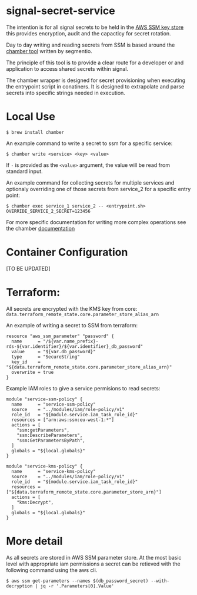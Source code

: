 # signal-secret-service

The intention is for all signal secrets to be held in the [AWS SSM key store](https://eu-west-1.console.aws.amazon.com/ec2/v2/home?region=eu-west-1#Parameters:sort=Name) this provides encryption, audit and the capacticy for secret rotation.

Day to day writing and reading secrets from SSM is based around the [chamber tool](https://github.com/segmentio/chamber) written by segmentio.

The principle of this tool is to provide a clear route for a developer or and application to access shared secrets within signal.

The chamber wrapper is designed for secret provisioning when executing the entrypoint script in conatiners. It is designed to extrapolate and parse secrets into specific strings needed in execution.

# Local Use

```
$ brew install chamber
```

An example command to write a secret to ssm for a specific service:
```
$ chamber write <service> <key> <value>
```

If `-` is provided as the `<value>` argument, the value will be read from standard
input.

An example command for collecting secrets for multiple services and optionaly overriding one of those secrets from service_2 for a specific entry point:

```
$ chamber exec service_1 service_2 -- <entrypoint.sh> OVERRIDE_SERVICE_2_SECRET=123456
```

For more specific documentation for writing more complex operations see the chamber [documentation](https://github.com/segmentio/chamber)

# Container Configuration

[TO BE UPDATED]

# Terraform:

All secrets are encrypted with the KMS key from core: `data.terraform_remote_state.core.parameter_store_alias_arn`

An example of writing a secret to SSM from terraform:

```
resource "aws_ssm_parameter" "password" {
  name      = "/${var.name_prefix}-rds-${var.identifier}/${var.identifier}_db_password"
  value     = "${var.db_password}"
  type      = "SecureString"
  key_id    = "${data.terraform_remote_state.core.parameter_store_alias_arn}"
  overwrite = true
}
```

Example IAM roles to give a service permisions to read secrets:

```
module "service-ssm-policy" {
  name      = "service-ssm-policy"
  source    = "../modules/iam/role-policy/v1"
  role_id   = "${module.service.iam_task_role_id}"
  resources = ["arn:aws:ssm:eu-west-1:*"]
  actions = [
    "ssm:getParameters",
    "ssm:DescribeParameters",
    "ssm:GetParametersByPath",
  ]
  globals = "${local.globals}"
}

module "service-kms-policy" {
  name      = "service-kms-policy"
  source    = "../modules/iam/role-policy/v1"
  role_id   = "${module.service.iam_task_role_id}"
  resources = ["${data.terraform_remote_state.core.parameter_store_arn}"]
  actions = [
    "kms:Decrypt",
  ]
  globals = "${local.globals}"
}
```
#  More detail

As all secrets are stored in AWS SSM parameter store. At the most basic level with appropriate iam permissions a secret can be retieved with the following command using the aws cli.

```
$ aws ssm get-parameters --names $(db_password_secret) --with-decryption | jq -r '.Parameters[0].Value'
```
